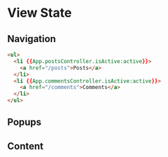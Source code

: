 # View State

## Navigation

``` html
<ul>
  <li {{App.postsController.isActive:active}}>
    <a href="/posts">Posts</a>
  </li>
  <li {{App.commentsController.isActive:active}}>
    <a href="/comments">Comments</a>
  </li>
</ul>
```

## Popups

## Content